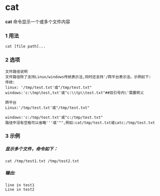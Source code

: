 # cat

**cat** 命令显示一个或多个文件内容

### 1 用法

    cat [file path]...

### 2 选项

    文件路径说明
	文件路径除了支持Linux/windows传统表示法,同时还支持'/跨平台表示法。示例如下:
	传统:
	linux: '/tmp/test.txt'或"/tmp/test.txt"
	windows:'c:\tmp\test,txt'或"c:\\tp\\test.txt"##双引号内\'需要转义
	
	跨平台
	Linux:'/tmp/test.txt'或"/tmp/test.txt"

	windows:'c:/tmp/test.txt'或"c:/tmp/test.txt"
	路径中没有空格可以省略'''或'"",例如:cat/tmp/test.txt或catc:/tmp/test.txt


### 3 示例

##### 显示多个文件，命令如下：
    cat /tmp/test1.txt /tmp/test2.txt
	
##### 输出:
    line in test1
	Line in test2
	
